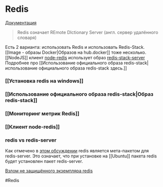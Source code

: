 # Redis

[Документация](https://redis.io/docs/about/)

> Redis означает REmote DIctionary Server (англ. сервер удалённого словаря)


Есть 2 варианта: использовать Redis и использовать Redis-Stack. [[Image - образы Docker|Образов на hub.docker]] тоже несколько. [[NodeJS]] клиент [node-redis](https://github.com/redis/node-redis) использует образ [redis-stack-server](https://hub.docker.com/r/redis/redis-stack-server/) Подробнее про [[Использование официального образа redis-stack|использование официального образа redis-stack здесь.]]

### [[Установка redis на windows]]
### [[Использование официального образа redis-stack|Образ redis-stack]]

### [[Мониторинг метрик Redis]]

### [[Клиент node-redis]]

### redis vs redis-server

Как отмечено в [этом обсуждении](https://askubuntu.com/questions/1128572/redis-and-redis-server-packages) redis является мета-пакетом для redis-server. Это означает, что при установке на [[Ubuntu]] пакета redis будет установлен пакет redis-server.

[Взлом не защищённого экземпляра redis](http://antirez.com/news/96)





#Redis